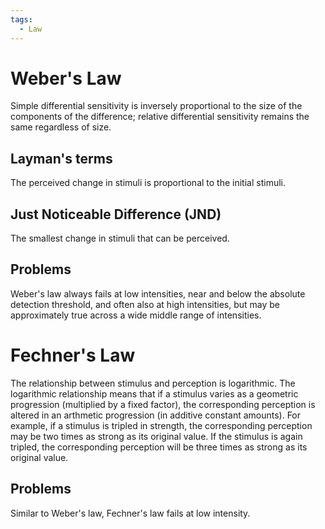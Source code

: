 ```yaml
---
tags:
  - Law
---
```

# Weber's Law
Simple differential sensitivity is inversely proportional to the size of the components of the difference; relative differential sensitivity remains the same regardless of size.

## Layman's terms
The perceived change in stimuli is proportional to the initial stimuli.

## Just Noticeable Difference (JND)
The smallest change in stimuli that can be perceived.

## Problems
Weber's law always fails at low intensities, near and below the absolute detection threshold, and often also at high intensities, but may be approximately true across a wide middle range of intensities.

# Fechner's Law
The relationship between stimulus and perception is logarithmic. The logarithmic relationship means that if a stimulus varies as a geometric progression (multiplied by a fixed factor), the corresponding perception is altered in an arthmetic progression (in additive constant amounts). For example, if a stimulus is tripled in strength, the corresponding perception may be two times as strong as its original value. If the stimulus is again tripled, the corresponding perception will be three times as strong as its original value. 

## Problems
Similar to Weber's law, Fechner's law fails at low intensity.
